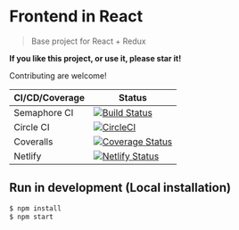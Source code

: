 Frontend in React
=================

> Base project for React + Redux

**If you like this project, or use it, please star it!**

Contributing are welcome!

| CI/CD/Coverage | Status |
|----------------|--------|
| Semaphore CI | [![Build Status](https://sineverba.semaphoreci.com/badges/frontend-react/branches/master.svg)](https://sineverba.semaphoreci.com/projects/frontend-react) |
| Circle CI | [![CircleCI](https://circleci.com/gh/sineverba/frontend-react.svg?style=svg)](https://circleci.com/gh/sineverba/frontend-react) |
| Coveralls      | [![Coverage Status](https://coveralls.io/repos/github/sineverba/frontend-react/badge.svg?branch=master)](https://coveralls.io/github/sineverba/frontend-react?branch=master) |
| Netlify        | [![Netlify Status](https://api.netlify.com/api/v1/badges/b2143b9d-557e-41fe-8eec-ec974a2c4f9e/deploy-status)](https://app.netlify.com/sites/fe-react/deploys) |


## Run in development (Local installation)

```javascript
$ npm install
$ npm start
```